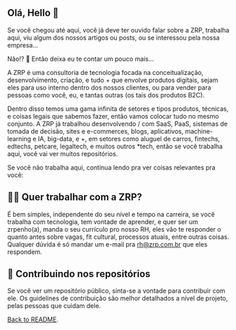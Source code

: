 ## Olá, Hello 👋

Se você chegou até aqui, você já deve ter ouvido falar sobre a ZRP, trabalha aqui, viu algum dos nossos artigos ou posts, ou se interessou pela nossa empresa...

Não!? 👀 Então deixa eu te contar um pouco mais...

A ZRP é uma consultoria de tecnologia focada na conceitualização, desenvolvimento, criação, e tudo + que envolve produtos digitais, sejam eles para uso interno dentro dos nossos clientes, ou para vender para pessoas como você, eu, e tantas outras (os tais dos produtos B2C).

Dentro disso temos uma gama infinita de setores e tipos produtos, técnicas, e coisas legais que sabemos fazer, então vamos colocar tudo no mesmo conjunto. A ZRP já trabalhou desenvolvendo / com SaaS, PaaS, sistemas de tomada de decisão, sites e e-commerces, blogs, aplicativos, machine-learning e IA, big-data, e +, em setores como aluguel de carros, fintechs, edtechs, petcare, legaltech, e muitos outros *tech, então se você trabalha aqui, você vai ver muitos repositórios.

Se você não trabalha aqui, continua lendo pra ver coisas relevantes pra você:

## 🙋‍♀️ Quer trabalhar com a ZRP?

É bem simples, independente do seu nível e tempo na carreira, se você trabalha com tecnologia, tem vontade de aprender, e quer ser um zrpenho(a), manda o seu currículo pro nosso RH, eles vão te responder o quanto antes sobre vagas, fit cultural, processos atuais, entre outras coisas. Qualquer dúvida é só mandar um e-mail pra rh@zrp.com.br que eles respondem.

## 🌈 Contribuindo nos repositórios

Se você ver um repositório público, sinta-se a vontade para contribuir com ele. Os guidelines de contribuição são melhor detalhados a nível de projeto, pelas pessoas que cuidam dele.

[Back to README](./README.md).
